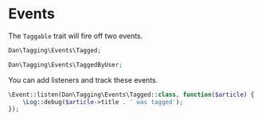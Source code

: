 Events
============

The `Taggable` trait will fire off two events.

```php
Dan\Tagging\Events\Tagged;

Dan\Tagging\Events\TaggedByUser;
```

You can add listeners and track these events.

```php
\Event::listen(Dan\Tagging\Events\Tagged::class, function($article) {
    \Log::debug($article->title . ' was tagged');
});
```